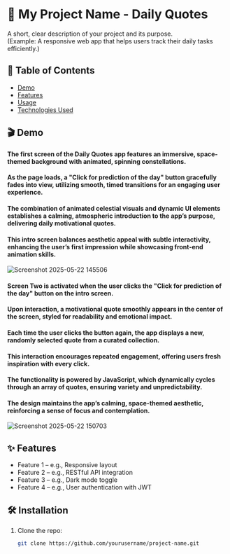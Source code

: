 # 🚀 My Project Name - Daily Quotes

A short, clear description of your project and its purpose.  
(Example: A responsive web app that helps users track their daily tasks efficiently.)

## 📖 Table of Contents

- [Demo](#demo)
- [Features](#features)
- [Usage](#usage)
- [Technologies Used](#technologies-used)


## 🎬 Demo
 #### The first screen of the Daily Quotes app features an immersive, space-themed background with animated, spinning constellations.
 #### As the page loads, a "Click for prediction of the day" button gracefully fades into view, utilizing smooth, timed transitions for an engaging user experience.
 #### The combination of animated celestial visuals and dynamic UI elements establishes a calming, atmospheric introduction to the app’s purpose, delivering daily motivational quotes.
 #### This intro screen balances aesthetic appeal with subtle interactivity, enhancing the user’s first impression while showcasing front-end animation skills.

![Screenshot 2025-05-22 145506](https://github.com/user-attachments/assets/4873d335-45d2-41b3-8f2a-a3fe3bac120c)

 #### Screen Two is activated when the user clicks the "Click for prediction of the day" button on the intro screen. 
 #### Upon interaction, a motivational quote smoothly appears in the center of the screen, styled for readability and emotional impact.
 #### Each time the user clicks the button again, the app displays a new, randomly selected quote from a curated collection.
 #### This interaction encourages repeated engagement, offering users fresh inspiration with every click.
 #### The functionality is powered by JavaScript, which dynamically cycles through an array of quotes, ensuring variety and unpredictability. 
 #### The design maintains the app’s calming, space-themed aesthetic, reinforcing a sense of focus and contemplation.
 
![Screenshot 2025-05-22 150703](https://github.com/user-attachments/assets/f50dfdc5-8c99-4dce-97bd-573d6d2d69e2)




## ✨ Features

- Feature 1 – e.g., Responsive layout
- Feature 2 – e.g., RESTful API integration
- Feature 3 – e.g., Dark mode toggle
- Feature 4 – e.g., User authentication with JWT

## 🛠 Installation

1. Clone the repo:
   ```bash
   git clone https://github.com/yourusername/project-name.git

